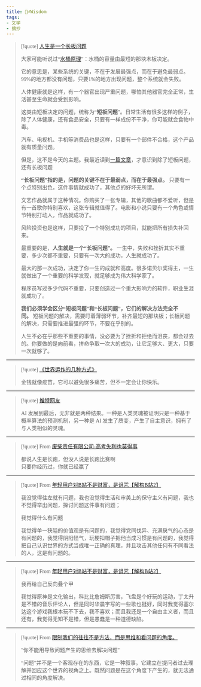 ```yaml
---
title: 🧙‍♂️Wisdom
tags:
- 文学
- 摘抄
---
```


  <style>
    p {
        font-family: Source Sans Pro, SimSun;
        font-variant-east-asian: traditional;
    }

    a {
        font-family: Source Sans Pro, SimSun;
        font-variant-east-asian: traditional;
    }
  </style>


> [!quote] 
>  [人生是一个长板问题](https://github.com/ruanyf/weekly/blob/master/docs/issue-254.md)
>  
>  大家可能听说过“[水桶原理](https://baike.baidu.com/item/%E6%B0%B4%E6%A1%B6%E6%95%88%E5%BA%94/10942611)”：水桶的容量由最短的那块木板决定。
>  
>  它的意思是，某些系统的关键，不在于发展最强点，而在于避免最弱点。99%的地方都没有问题，只要1%的地方出现问题，整个系统就会失败。
>  
>  人体健康就是这样，有一个器官出现严重问题，哪怕其他器官完全正常，生活甚至生命就会受到影响。
>  
>  这类由短板决定的问题，统称为“**短板问题**”。日常生活有很多这样的例子，除了人体健康，还有食品安全，只要有一样成份不干净，你可能就会食物中毒。
>  
>  汽车、电视机、手机等消费品也是这样，只要有一个部件不合格，这个产品就有质量问题。
>  
>  但是，这不是今天的主题。我最近读到[一篇文章](https://www.experimental-history.com/p/science-is-a-strong-link-problem)，才意识到除了短板问题，还有长板问题
>  
>  **“长板问题”指的是，问题的关键不在于最弱点，而在于最强点。** 只要有一个点特别出色，这件事情就成功了，其他点的好坏无所谓。
>  
>  文艺作品就属于这种情况。你购买了一张专辑，其他的歌曲都不爱听，但是有一首歌你特别喜欢，这张专辑就值得了。电影和小说只要有一个角色或情节特别打动人，作品就成功了。
>  
>  风险投资也是这样，只要投了一个特别成功的项目，就能把所有损失补回来。
>  
>  最重要的是，**人生就是一个“长板问题”。** 一生中，失败和挫折其实不重要，多少次都不重要，只要有一次大的成功，人生就成功了。
>  
>  最大的那一次成功，决定了你一生的成就和高度。很多诺贝尔奖得主，一生就做出了一个重要的科学发现，就足够成为伟大科学家了。
>  
>  程序员写过多少代码不重要，只要创造过一个重大影响力的软件，职业生涯就成功了。
>  
>  **我们必须学会区分“短板问题”和“长板问题”，它们的解决方法完全不同。** 短板问题的解决，需要盯着薄弱环节，补齐最短的那块板；长板问题的解决，只需要推进最强的环节，不要在乎别的。
>  
>  人生不必在乎那些不重要的事情，没必要为了挫折和拒绝而沮丧，都会过去的。你要做的是向前看，拼命争取一次大的成功，让它足够大、更大，只要一次就够了。


--- 


> [!quote] 
>  [《世界运作的几种方式》](https://collabfund.com/blog/one-big-web-a-few-ways-the-world-works/)
>  
>  金钱就像疫苗，它可以避免很多痛苦，但不一定会让你快乐。


---

> [!quote] 
>  [推特网友](https://twitter.com/landgren/status/1650054767987548160)
>  
>  AI 发展到最后，无非就是两种结果。一种是人类灵魂被证明只是一种基于概率算法的预测机制，另一种是 AI 发生了质变，产生了自主意识，拥有了与人类相似的灵魂。


--- 

> [!quote] 
> From [废柴责任有限公司-高考失利也莫得事 ](https://www.bilibili.com/video/BV1Uz4y1J7cQ/?spm_id_from=333.999.0.0&vd_source=c47136abc78922800b17d6ce79d6e19f)
> 
> 都说人生是长跑，但没人说是长跑比赛啊
> <br>
> 只要你经历过，你就已经赢了

---

> [!quote] 
> From [年轻用户对B站不是财富，是诅咒【解构B站2】](https://www.bilibili.com/video/BV1Hz4y1Y7XS/?spm_id_from=333.337.search-card.all.click&vd_source=c47136abc78922800b17d6ce79d6e19f) 
> 
> 我没觉得往左就有问题，我也没觉得生活和审美上的保守主义有问题，我也不觉得举出问题，探讨问题这件事有问题；
> 
> 我觉得什么有问题
> 
> 我觉得单一狭隘的价值观是有问题的，我觉得党同伐异、充满戾气的心态是有问题的，我觉得阴阳怪气，玩梗扣帽子把他当成习惯是有问题的，我觉得把自己认识世界的方式当成唯一正确的真理，并且攻击其他任何有不同看法的人，这是有问题的。


---

> [!quote] 
>  From [年轻用户对B站不是财富，是诅咒【解构B站2】](https://www.bilibili.com/video/BV1Hz4y1Y7XS/?spm_id_from=333.337.search-card.all.click&vd_source=c47136abc78922800b17d6ce79d6e19f) 
>  
>  我再给自己反向叠个甲
>  
>  我觉得原神是文化输出，科比比詹姆斯厉害，飞盘是个好玩的运动，丁太升是不错的音乐评论人，但是同时华晨宇写的一些歌也挺好，同时我觉得塞尔达这个游戏我根本玩不下去，我不喜欢；而且我还是一个自由主义者，而且还有，我觉得无知不是错，但是愚蠢是一种道德缺陷。


--- 

> [!quote] 
> From  [限制我们的往往不是方法，而是思维和看问题的角度。](https://www.bilibili.com/video/BV1294y1C72W/?spm_id_from=333.999.0.0&vd_source=c47136abc78922800b17d6ce79d6e19f)
> 
> "你不能用导致问题产生的思维去解决问题"
> 
> “问题”并不是一个客观存在的东西，它是一种叙事。它建立在提问者过去理解并回应这个世界的视角之上。既然问题是在这个角度下产生的，就无法通过相同的角度解决。
> 


